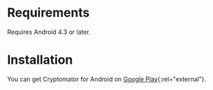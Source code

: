 # Requirements

Requires Android 4.3 or later.

# Installation

You can get Cryptomator for Android on [Google Play](https://play.google.com/store/apps/details?id=org.cryptomator&hl=en){:rel="external"}.

